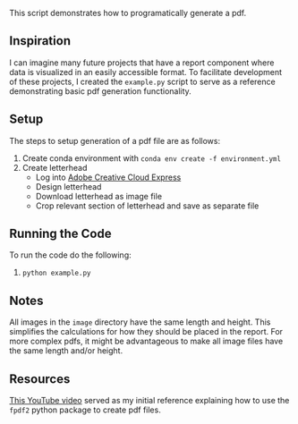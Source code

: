 This script demonstrates how to programatically generate a pdf.

## Inspiration

I can imagine many future projects that have a report component where data is visualized in an easily accessible format.  To facilitate development of these projects, I created the `example.py` script to serve as a reference demonstrating basic pdf generation functionality.

## Setup

The steps to setup generation of a pdf file are as follows:
1.  Create conda environment with `conda env create -f environment.yml`
2.  Create letterhead
    - Log into [Adobe Creative Cloud Express](https://express.adobe.com/sp/projects)
    - Design letterhead
    - Download letterhead as image file
    - Crop relevant section of letterhead and save as separate file

## Running the Code

To run the code do the following:
1.  `python example.py`

## Notes

All images in the `image` directory have the same length and height.  This simplifies the calculations for how they should be placed in the report.  For more complex pdfs, it might be advantageous to make all image files have the same length and/or height.

## Resources

[This YouTube video](https://www.youtube.com/watch?v=UmN2_R4KEg8) served as my initial reference explaining how to use the `fpdf2` python package to create pdf files.